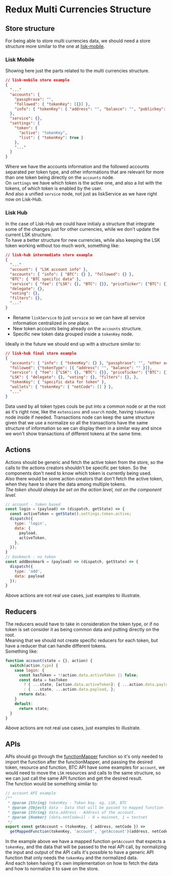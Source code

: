 # Redux Multi Currencies Structure

## Store structure
For being able to store multi currencies data, we should need a store structure more similar to the one at [lisk-mobile](https://github.com/liskHQ/lisk-mobile).

### Lisk Mobile
Showing here just the parts related to the multi currencies structure.
```json
// lisk-mobile store example
{
  "..."
  "accounts": {
    "passphrase": "",
    "followed": { "tokenKey": [{}] },
    "info": { "tokenKey": { "address": "", "balance": "", "publickey": "", "..." } }
  },
  "service": {},
  "settings": {
    "token": {
      "active": "tokenKey",
      "list": { "tokenKey": true }
    },
    "..."
  }
}
```
Where we have the accounts information and the followed accounts separated per token type, and other informations that are relevant for more than one token being directly on the `accounts` node.  
On `settings` we have which token is the active one, and also a list with the tokens, of which token is enabled by the user.  
And also a unified `service` node, not just as liskService as we have right now on Lisk-Hub.  

### Lisk Hub
In the case of Lisk-Hub we could have initialy a structure that integrate some of the changes just for other currencies, while we don't update the current LSK structure.  
To have a better structure for new currencies, while also keeping the LSK token working without too much work, something like:
```json
// lisk-hub intermediate store example
{
  "..."
  "account": { "LSK account info" },
  "accounts": { "info": { "BTC": {} }, "followed": {} },
  "BTC": { "BTC specific data" },
  "service": { "fee": {"LSK": {}, "BTC": {}}, "priceTicker": {"BTC": {}, "LSK": {}} },
  "delegate": {},
  "voting": {},
  "filters": {},
  "..."
}
```
- Rename `liskService` to just `service` so we can have all service information centralized in one place.  
- New token accounts being already on the `accounts` structure.
- Specific new token data grouped inside a `tokenKey` node.

Ideally in the future we should end up with a structure similar to:
```json
// lisk-hub final store example
{
  "accounts": { "info": { "tokenKey": {} }, "passphrase": "", "other account common info" },
  "followed": {"tokenType": [{ "address": "", "balance": "" }]},
  "service": { "fee": {"LSK": {}, "BTC": {}}, "priceTicker": {"BTC": {}, "LSK": {}} },
  "LSK": { "delegate": {}, "voting": {}, "filters": {}, },
  "tokenKey": { "specific data for token" },
  "wallets": { "tokenKey": { "netCode": [] } },
  "..."
}
```
Data used by all token types couls be put into a common node or at the root as it's right now, like the `extensions` and `search` node, having `tokenKeys` node inside if needed.
Transactions node can keep the same structure given that we use a normalize so all the transactions have the same structure of information so we can display them in a similar way and since we won't show transactions of different tokens at the same time.

## Actions
Actions should be generic and fetch the active token from the store, so the calls to the actions creators shouldn't be specific per token. So the components don't need to know which token is currently being used.  
Also there would be some action creators that don't fetch the active token, when they have to share the data among multiple tokens.  
*The token should always be set on the action level, not on the component level.* 
```javascript
// account - token based
const login = (payload) => (dispatch, getState) => {
  const activeToken = getState().settings.token.active;
  dispatch({
    type: 'login',
    data: {
      payload,
      activeToken,
    },
  });
}
// bookmark - no token
const addBookmark = (payload) => (dispatch, getState) => {
  dispatch({
    type: 'add',
    data: payload
  });
}
```
Above actions are not real use cases, just examples to illustrate.

## Reducers
The reducers would have to take in consideration the token type, or if no token is set consider it as being common data and putting directly on the root.  
Meaning that we should not create specific reducers for each token, but have a reducer that can handle different tokens.  
Something like:
```javascript
function account(state = {}, action) {
  switch(action.type) {
    case login: {
      const hasToken = !!action.data.activeToken || false;
      const data = hasToken
        ? { ...state, [action.data.activeToken]: { ...action.data.payload } }
        : { ...state, ...action.data.payload, };
      return data;
    }
    default:
      return state;
  }
}
```
Above actions are not real use cases, just examples to illustrate.

## APIs
APIs should go through the [functionMapper](../src/utils/api/functionMapper.js) function so it's only needed to import the function after the functionMapper, and passing the desired token, resource and function, BTC API have some examples for `account`, we would need to move the `LSK` resources and calls to the same structure, so we can just call the same API function and get the desired result.  
The function would be something similar to:
```javascript
// account API example
/**
 * @param {String} tokenKey - Token key. eg. LSK, BTC
 * @param {Object} data - Data that will be passed to mapped function
 * @param {String} data.address - Address of the account.
 * @param {Number} [data.netCode=1] - 0 = mainnet, 1 = testnet
 */
export const getAccount = (tokenKey, { address, netCode }) =>
  getMappedFunction(tokenKey, 'account', 'getAccount')(address, netCode);
```
In the example above we have a mapped function `getAccount` that expects a `tokenKey`, and the data that will be passed to the real API call, by normalizing the input and output of the API calls it's possible to have a generic API function that only needs the `tokenKey` and the normalized data.  
And each token having it's own implementation on how to fetch the data and how to normalize it to save on the store.
